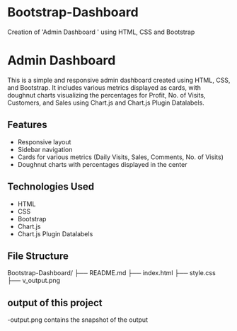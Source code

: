 # Bootstrap-Dashboard 
Creation of 'Admin Dashboard ' using HTML, CSS and Bootstrap

# Admin Dashboard
This is a simple and responsive admin dashboard created using HTML, CSS, and Bootstrap. It includes various metrics displayed as cards, with doughnut charts visualizing the percentages for Profit, No. of Visits, Customers, and Sales using Chart.js and Chart.js Plugin Datalabels.

## Features
- Responsive layout
- Sidebar navigation
- Cards for various metrics (Daily Visits, Sales, Comments, No. of Visits)
- Doughnut charts with percentages displayed in the center

## Technologies Used
- HTML
- CSS
- Bootstrap
- Chart.js
- Chart.js Plugin Datalabels

## File Structure
Bootstrap-Dashboard/
├── README.md
├── index.html
├── style.css
├── v_output.png


## output of this project
-output.png contains the snapshot of the output
